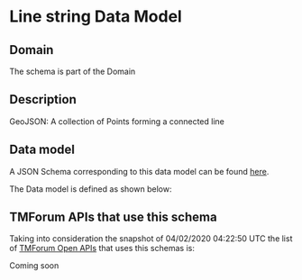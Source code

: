 # Line string Data Model

## Domain

The  schema is part of the  Domain

## Description

GeoJSON: A collection of Points forming a connected line

## Data model

A JSON Schema corresponding to this data model can be found
[here](https://github.com/tmforum-rand/schemas/blob/candidates/Common/LineString.schema.json).

The Data model is defined as shown below:




## TMForum APIs that use this schema

Taking into consideration the snapshot of 04/02/2020 04:22:50 UTC the list of [TMForum Open APIs](https://www.tmforum.org/open-apis/) that uses this schemas is:

Coming soon
